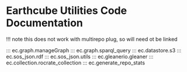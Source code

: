# Earthcube Utilities Code Documentation

!!! note
this does not work with multirepo plug, so will need ot be linked 

::: ec.graph.manageGraph
::: ec.graph.sparql_query
::: ec.datastore.s3
::: ec.sos_json.rdf
::: ec.sos_json.utils
::: ec.gleanerio.gleaner
::: ec.collection.rocrate_collection
::: ec.generate_repo_stats
